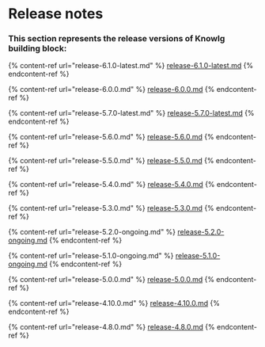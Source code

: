 # Release notes

### This section represents the release versions of Knowlg building block:

{% content-ref url="release-6.1.0-latest.md" %}
[release-6.1.0-latest.md](release-6.1.0-latest.md)
{% endcontent-ref %}

{% content-ref url="release-6.0.0.md" %}
[release-6.0.0.md](release-6.0.0.md)
{% endcontent-ref %}

{% content-ref url="release-5.7.0-latest.md" %}
[release-5.7.0-latest.md](release-5.7.0-latest.md)
{% endcontent-ref %}

{% content-ref url="release-5.6.0.md" %}
[release-5.6.0.md](release-5.6.0.md)
{% endcontent-ref %}

{% content-ref url="release-5.5.0.md" %}
[release-5.5.0.md](release-5.5.0.md)
{% endcontent-ref %}

{% content-ref url="release-5.4.0.md" %}
[release-5.4.0.md](release-5.4.0.md)
{% endcontent-ref %}

{% content-ref url="release-5.3.0.md" %}
[release-5.3.0.md](release-5.3.0.md)
{% endcontent-ref %}

{% content-ref url="release-5.2.0-ongoing.md" %}
[release-5.2.0-ongoing.md](release-5.2.0-ongoing.md)
{% endcontent-ref %}

{% content-ref url="release-5.1.0-ongoing.md" %}
[release-5.1.0-ongoing.md](release-5.1.0-ongoing.md)
{% endcontent-ref %}

{% content-ref url="release-5.0.0.md" %}
[release-5.0.0.md](release-5.0.0.md)
{% endcontent-ref %}

{% content-ref url="release-4.10.0.md" %}
[release-4.10.0.md](release-4.10.0.md)
{% endcontent-ref %}

{% content-ref url="release-4.8.0.md" %}
[release-4.8.0.md](release-4.8.0.md)
{% endcontent-ref %}
